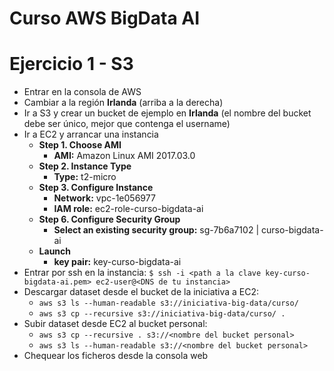# Curso AWS BigData AI

# Ejercicio 1 - S3
* Entrar en la consola de AWS
* Cambiar a la región **Irlanda** (arriba a la derecha)
* Ir a S3 y crear un bucket de ejemplo en **Irlanda** (el nombre del bucket debe ser único, mejor que contenga el username)
* Ir a EC2 y arrancar una instancia
    * **Step 1. Choose AMI**
        * **AMI:** Amazon Linux AMI 2017.03.0
    * **Step 2. Instance Type**
        * **Type:** t2-micro
    * **Step 3. Configure Instance**
        * **Network:** vpc-1e056977
        * **IAM role:** ec2-role-curso-bigdata-ai
    * **Step 6. Configure Security Group**
        * **Select an existing security group:** sg-7b6a7102 | curso-bigdata-ai
    * **Launch**
        * **key pair:** key-curso-bigdata-ai
* Entrar por ssh en la instancia: `$ ssh -i <path a la clave key-curso-bigdata-ai.pem> ec2-user@<DNS de tu instancia>`
* Descargar dataset desde el bucket de la iniciativa a EC2:
    * `aws s3 ls --human-readable s3://iniciativa-big-data/curso/`
    * `aws s3 cp --recursive s3://iniciativa-big-data/curso/ .`
* Subir dataset desde EC2 al bucket personal:
    * `aws s3 cp --recursive . s3://<nombre del bucket personal>`
    * `aws s3 ls --human-readable s3://<nombre del bucket personal>`
* Chequear los ficheros desde la consola web